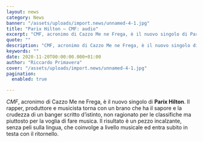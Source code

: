 ```yaml
---
layout: news
category: News
banner: "/assets/uploads/import.news/unnamed-4-1.jpg"
title: "Parix Hilton – CMF: audio"
excerpt: "CMF, acronimo di Cazzo Me ne Frega, è il nuovo singolo di Parix Hilton. Il rapper, produttore e musicista torna con un brano che ha il sapore e la crudezza di un banger scritto d’istinto, non ragionato per le classifiche ma piuttosto per la voglia di fare musica. Il risultato è un pezzo incalzante, senza [&hellip"
quote: ""
description: "CMF, acronimo di Cazzo Me ne Frega, è il nuovo singolo di Parix Hilton. Il rapper, produttore e musicista torna con un brano che ha il sapore e la crudezza di un banger scritto d’istinto, non ragionato per le classifiche ma piuttosto per la voglia di fare musica. Il risultato è un pezzo incalzante, senza [&hellip"
keywords: ""
date: 2020-11-20T00:00:00.000+01:00
author: "Riccardo Primavera"
cover: "/assets/uploads/import.news/unnamed-4-1.jpg"
pagination:
  enabled: true

---
```


_CMF_, acronimo di Cazzo Me ne Frega, è il nuovo singolo di **Parix Hilton**. Il rapper, produttore e musicista torna con un brano che ha il sapore e la crudezza di un banger scritto d’istinto, non ragionato per le classifiche ma piuttosto per la voglia di fare musica. Il risultato è un pezzo incalzante, senza peli sulla lingua, che coinvolge a livello musicale ed entra subito in testa con il ritornello.